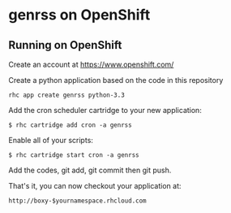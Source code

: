 genrss on OpenShift
===================

Running on OpenShift
----------------------------

Create an account at https://www.openshift.com/

Create a python application based on the code in this repository

    rhc app create genrss python-3.3

Add the cron scheduler cartridge to your new application:
	
	$ rhc cartridge add cron -a genrss

Enable all of your scripts:

	$ rhc cartridge start cron -a genrss

Add the codes, git add, git commit then git push.

That's it, you can now checkout your application at:

    http://boxy-$yournamespace.rhcloud.com